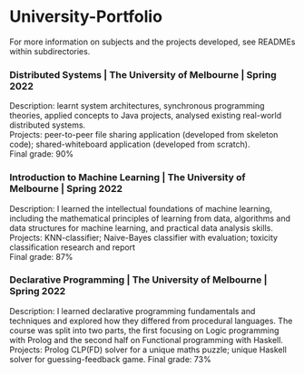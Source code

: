 # University-Portfolio

For more information on subjects and the projects developed, see READMEs within subdirectories.

### Distributed Systems | The University of Melbourne | Spring 2022
Description: learnt system architectures, synchronous programming theories, applied concepts to Java projects, analysed existing real-world distributed systems. \
Projects: peer-to-peer file sharing application (developed from skeleton code); shared-whiteboard application (developed from scratch). \
Final grade: 90% 

### Introduction to Machine Learning | The University of Melbourne | Spring 2022
Description: I learned the intellectual foundations of machine learning, including the mathematical principles of learning from data, algorithms and data structures for machine learning, and practical data analysis skills. \
Projects: KNN-classifier; Naive-Bayes classifier with evaluation; toxicity classification research and report \
Final grade: 87% 

### Declarative Programming | The University of Melbourne | Spring 2022
Description: I learned declarative programming fundamentals and techniques and explored how they differed from procedural languages. The course was split into two parts, the first focusing on Logic programming with Prolog and the second half on Functional programming with Haskell.
Projects: Prolog CLP(FD) solver for a unique maths puzzle; unique Haskell solver for guessing-feedback game.
Final grade: 73% 

